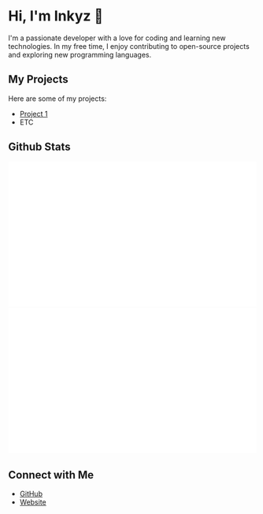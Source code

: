 # Hi, I'm Inkyz 👋
I'm a passionate developer with a love for coding and learning new technologies. In my free time, I enjoy contributing to open-source projects and exploring new programming languages.

## My Projects

Here are some of my projects:

- [Project 1](https://github.com/InkyzProd/toksik)
- ETC

## Github Stats
![](https://raw.githubusercontent.com/InkyzProd/InkyzProds/output/generated/overview.svg)
![](https://raw.githubusercontent.com/InkyzProd/InkyzProds/output/generated/languages.svg)

## Connect with Me

- [GitHub](https://github.com/InkyzProd)
- [Website](https://inkyz.xyz)
